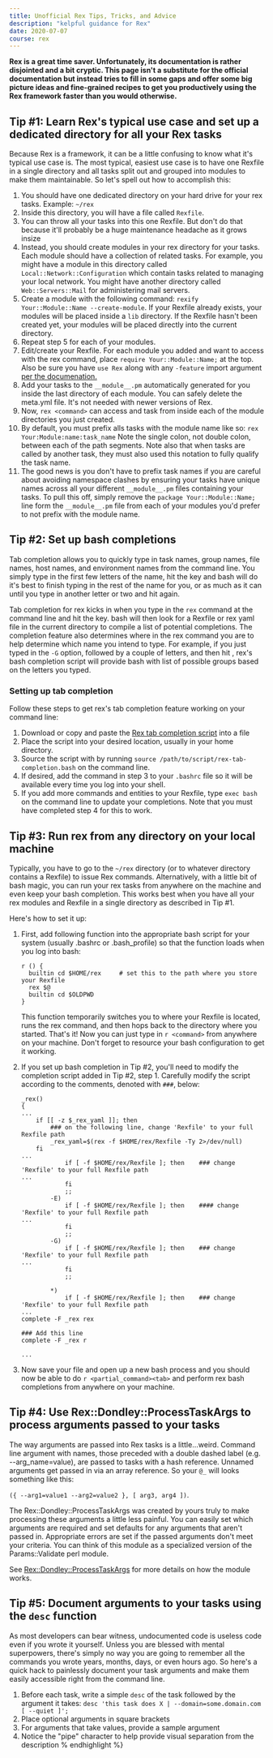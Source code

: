 ```yaml
---
title: Unofficial Rex Tips, Tricks, and Advice
description: "kelpful guidance for Rex"
date: 2020-07-07
course: rex
---
```

**Rex is a great time saver. Unfortunately, its documentation is rather disjointed and a bit cryptic. This page isn't a substitute for the official documentation but instead tries to fill in some gaps and offer some big picture ideas and fine-grained recipes to get you productively using the Rex framework faster than you would otherwise.**
<!-- more -->

## Tip #1: Learn Rex's typical use case and set up a dedicated directory for all your Rex tasks
Because Rex is a framework, it can be a little confusing to know what it's typical use case is. The most typical, easiest use case is to have one Rexfile in a single directory and all tasks split out and grouped into modules to make them maintainable. So let's spell out how to accomplish this:

1. You should have one dedicated directory on your hard drive for your rex tasks. Example: `~/rex`
2. Inside this directory, you will have a file called `Rexfile`.
3. You can throw all your tasks into this one Rexfile. But don't do that because it'll probably be a huge maintenance headache as it grows insize
4. Instead, you should create modules in your rex directory for your tasks. Each module should have a collection of related tasks. For example, you might have a module in this directory called `Local::Network::Configuration` which contain tasks related to managing your local network. You might have another directory called `Web::Servers::Mail` for administering mail servers.
5. Create a module with the following command:
`rexify Your::Module::Name --create-module`. If your Rexfile already exists, your modules will be placed inside a `lib` directory. If the Rexfile hasn't been created yet, your modules will be placed directly into the current directory.
6. Repeat step 5 for each of your modules.
7. Edit/create your Rexfile. For each module you added and want to access with the rex command, place `require Your::Module::Name;` at the top. Also be sure you have `use Rex` along with any `-feature` import argument [per the documenation.](https://www.rexify.org/docs/guides/feature_flags.html)
8. Add your tasks to the `__module__.pm` automatically generated for you inside the last directory of each module. You can safely delete the meta.yml file. It's not needed with newer versions of Rex.
9. Now, `rex <command>` can access and task from inside each of the module directories you just created.
10. By default, you must prefix alls tasks with the module name like so:
`rex Your:Module:name:task_name`
Note the single colon, not double colon, between each of the path segments. Note also that when tasks are called by another task, they must also used this notation to fully qualify the task name.
11. The good news is you don't have to prefix task names if you are careful about avoiding namespace clashes by ensuring your tasks have unique names across all your different `__module__.pm` files containing your tasks. To pull this off, simply remove the `package Your::Module::Name;` line form the `__module__.pm` file from each of your modules you'd prefer to not prefix with the module name.

## Tip #2: Set up bash completions
Tab completion allows you to quickly type in task names, group names, file names, host names, and environment names from the command line. You simply type in the first few letters of the name, hit the <TAB> key and bash will do it's best to finish typing in the rest of the name for you, or as much as it can until you type in another letter or two and hit <TAB> again.

Tab completion for rex kicks in when you type in the `rex` command at the command line and hit the <TAB> key. bash will then look for a Rexfile or rex yaml file in the current directory to compile a list of potential completions. The completion feature also determines where in the rex command you are to help determine which name you intend to type. For example, if you just typed in the `-G` option, followed by a couple of letters, and then hit <TAB>, rex's bash completion script will provide bash with list of possible groups based on the letters you typed.

### Setting up tab completion

Follow these steps to get rex's tab completion feature working on your command line:

1. Download or copy and paste the [Rex tab completion script](https://github.com/RexOps/Rex/blob/master/misc/rex-tab-completion.bash) into a file
2. Place the script into your desired location, usually in your home directory.
3. Source the script with by running `source /path/to/script/rex-tab-completion.bash` on the command line.
4. If desired, add the command in step 3 to your `.bashrc` file so it will be available every time you log into your shell.
5. If you add more commands and entities to your Rexfile, type `exec bash` on the command line to update your completions. Note that you must have completed step 4 for this to work.

## Tip #3: Run rex from any directory on your local machine
Typically, you have to go to the `~/rex` directory (or to whatever directory contains a Rexfile) to issue Rex commands. Alternatively, with a little bit of bash magic, you can run your rex tasks from anywhere on the machine and even keep your bash completion. This works best when you have all your rex modules and Rexfile in a single directory as described in Tip #1.

Here's how to set it up:

1. First, add following function into the appropriate bash script for your system (usually .bashrc or .bash_profile) so that the function loads when you log into bash:
    ```
    r () {
      builtin cd $HOME/rex     # set this to the path where you store your Rexfile
      rex $@
      builtin cd $OLDPWD
    }
    ```
    This function temporarily switches you to where your Rexfile is located, runs the rex command, and then hops back to the directory where you started. That's it! Now you can just type in `r <command>` from anywhere on your machine. Don't forget to resource your bash configuration to get it working.
1. If you set up bash completion in Tip #2, you'll need to modify the completion script added in Tip #2, step 1. Carefully modify the script according to the comments, denoted with `###`, below:

    ```
    _rex()
    {
    ...
        if [[ -z $_rex_yaml ]]; then
            ### on the following line, change 'Rexfile' to your full Rexfile path
            _rex_yaml=$(rex -f $HOME/rex/Rexfile -Ty 2>/dev/null)
        fi
    ...
                if [ -f $HOME/rex/Rexfile ]; then    ### change 'Rexfile' to your full Rexfile path
    ...
                fi
                ;;
            -E)
                if [ -f $HOME/rex/Rexfile ]; then    #### change 'Rexfile' to your full Rexfile path
    ...
                fi
                ;;
            -G)
                if [ -f $HOME/rex/Rexfile ]; then    ### change 'Rexfile' to your full Rexfile path
    ...
                fi
                ;;

            *)
                if [ -f $HOME/rex/Rexfile ]; then    ### change 'Rexfile' to your full Rexfile path
    ...
    complete -F _rex rex

    ### Add this line
    complete -F _rex r

    ...
    ```

1. Now save your file and open up a new bash process and you should now be able to do `r <partial_command><tab>` and perform rex bash completions from anywhere on your machine.

## Tip #4: Use Rex::Dondley::ProcessTaskArgs to process arguments passed to your tasks

The way arguments are passed into Rex tasks is a little...weird. Command line argument with names, those preceded with a double dashed label (e.g. --arg_name=value), are passed to tasks with a hash reference. Unnamed arguments get passed in via an array reference. So your `@_` will looks something like this:

`({ --arg1=value1 --arg2=value2 }, [ arg3, arg4 ])`.

The Rex::Dondley::ProcessTaskArgs was created by yours truly to make processing these arguments a little less painful. You can easily set which arguments are required and set defaults for any arguments that aren't passed in. Appropriate errors are set if the passed arguments don't meet your criteria. You can think of this module as a specialized version of the Params::Validate perl module.

See [Rex::Dondley::ProcessTaskArgs](https://metacpan.org/release/Rex-Dondley-ProcessTaskArgs) for more details on how the module works.

## Tip #5: Document arguments to your tasks using the `desc` function
As most developers can bear witness, undocumented code is useless code even if you wrote it yourself. Unless you are blessed with mental superpowers, there's simply no way you are going to remember all the commands you wrote years, months, days, or even hours ago. So here's a quick hack to painlessly document your task arguments and make them easily accessible right from the command line.

1. Before each task, write a simple `desc` of the task followed by the argument it takes:
`desc 'this task does X | --domain=some.domain.com [ --quiet ]';`
2. Place optional arguments in square brackets
3. For arguments that take values, provide a sample argument
4. Notice the "pipe" character to help provide visual separation from the description
% endhighlight %}
